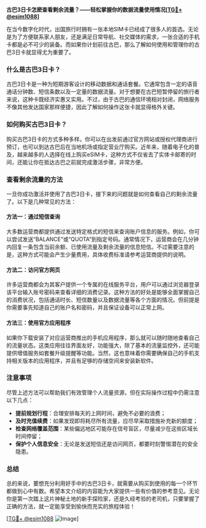 **古巴3日卡怎麽查看剩余流量？——轻松掌握你的数据流量使用情况[[TG💪+ @esim1088](https://t.me/s/esim1088)]**

在当今数字化时代，出国旅行时拥有一张本地SIM卡已经成了很多人的首选。无论是为了方便联系家人朋友，还是满足日常导航、社交媒体的需求，一张合适的手机卡都是必不可少的装备。而如果你计划前往古巴，那么了解如何使用和管理你的古巴3日卡就显得尤为重要了。

### 什么是古巴3日卡？

古巴3日卡是一种为短期游客设计的移动数据和通话套餐。它通常包含一定的语音通话分钟数、短信条数以及一定量的数据流量。对于想要在古巴短暂停留的旅行者来说，这种卡既经济实惠又实用。不过，由于古巴的通信环境相对封闭，网络服务不像其他发达国家那样便捷，因此了解如何操作这张卡就显得格外关键。

### 如何购买古巴3日卡？

购买古巴3日卡的方式多种多样。你可以在出发前通过官方网站或授权代理商进行预订，也可以到达古巴后在当地机场或指定营业厅购买。近年来，随着电子化的普及，越来越多的人选择在线上购买eSIM卡，这种方式不仅省去了实体卡邮寄的时间，还能让你在抵达古巴之前就完成激活步骤，非常方便。

### 查看剩余流量的方法

一旦你成功激活并使用了古巴3日卡，接下来的问题就是如何查看自己的剩余流量了。以下是几种常见的方法：

#### 方法一：通过短信查询
大多数运营商都提供通过发送特定格式的短信来查询账户信息的服务。例如，你可以尝试发送“BALANCE”或“QUOTA”到指定号码。通常情况下，运营商会在几分钟内回复一条包含当前余额、已使用流量及剩余流量的信息短信。不过需要注意的是，这种方式可能会产生少量费用，具体收费标准请参考运营商提供的说明。

#### 方法二：访问官方网页
许多运营商都会为其客户提供一个专属的在线服务平台，用户可以通过浏览器登录该平台输入账号密码来查看详细的消费记录。这种方法的好处是能够全面掌握自己的消费状况，包括通话时长、短信数量以及数据流量等各个方面的情况。但前提是你需要事先知道自己的账户名和密码，并且保证设备可以正常上网。

#### 方法三：使用官方应用程序
如果你下载安装了对应运营商推出的手机应用程序，那么就可以随时随地查看自己的流量状态。这类应用往往界面友好，功能强大，除了基本的流量监控外，还可能提供增值服务如套餐升级提醒等功能。当然，这也意味着你需要确保自己的手机支持相关版本的应用程序，并且有足够的存储空间来安装新软件。

### 注意事项

尽管上述方法可以帮助我们有效管理个人流量资源，但在实际操作过程中仍需注意以下几点：
- **提前规划行程**：合理安排每天的上网时间，避免不必要的浪费；
- **及时充值续费**：如果发现即将耗尽所有流量，应尽早采取措施补充新的额度；
- **检查网络覆盖范围**：某些偏远地区可能存在信号盲区，尽量减少在这些区域长时间停留；
- **保护个人信息安全**：无论是发送短信还是访问网页，都要时刻警惕潜在的安全隐患。

### 总结

总的来说，要想充分利用好手中的古巴3日卡，就需要从购买到使用的每一个环节都做到心中有数。希望本文介绍的内容能为大家提供一些有价值的参考意见。无论你是第一次踏上这片神秘土地的新手探险家，还是久经考验的老司机，只要掌握了正确的方法，就一定能享受到愉快而充实的旅程体验！

[[TG💪+ @esim1088](https://t.me/s/esim1088) ![Image](https://i.postimg.cc/4NQfJmqS/Snipaste-2025-05-13-00-14-12.png)]